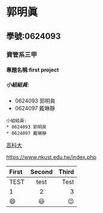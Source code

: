 # 郭明眞
## 學號:0624093
### 資管系三甲
#### 專題名稱:first project
##### 小組組員:
* 0624093 郭明眞
* 0624097 戴琳靜

```
小組組員:
* 0624093 郭明眞
* 0624097 戴琳靜
```

[高科大](https://www.nkust.edu.tw/index.php)

<https://www.nkust.edu.tw/index.php>

|First|Second|Third|
|:----|:----:|----:|
|TEST|test|Test|
|1|2|3|
|:smile:|:smiley:|:wink:|


